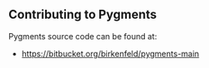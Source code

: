 ## Contributing to Pygments

Pygments source code can be found at:

* <https://bitbucket.org/birkenfeld/pygments-main>
